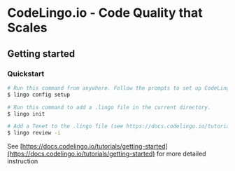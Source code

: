 # CodeLingo.io - Code Quality that Scales

## Getting started

### Quickstart

```bash
# Run this command from anywhere. Follow the prompts to set up CodeLingo on your machine.
$ lingo config setup

# Run this command to add a .lingo file in the current directory.
$ lingo init

# Add a Tenet to the .lingo file (see https://docs.codelingo.io/tutorials/getting-started/#write-a-tenet for more info). This will be used by the following command to run a review.
$ lingo review -i

```

See [https://docs.codelingo.io/tutorials/getting-started](https://docs.codelingo.io/tutorials/getting-started) for more detailed instruction